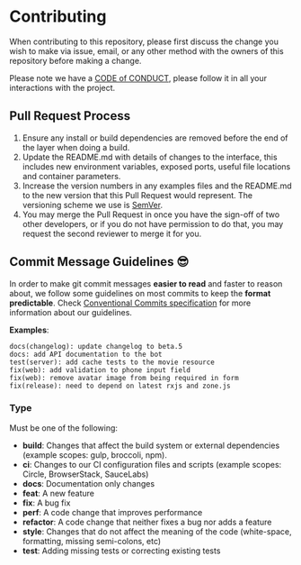 # Contributing

When contributing to this repository, please first discuss the change you wish to make via issue,
email, or any other method with the owners of this repository before making a change. 

Please note we have a [CODE of CONDUCT](https://github.com/chryz-hub/py-newbies-project/blob/main/CODE_OF_CONDUCT.md), please follow it in all your interactions with the project.


## Pull Request Process

1. Ensure any install or build dependencies are removed before the end of the layer when doing a 
   build.
2. Update the README.md with details of changes to the interface, this includes new environment 
   variables, exposed ports, useful file locations and container parameters.
3. Increase the version numbers in any examples files and the README.md to the new version that this
   Pull Request would represent. The versioning scheme we use is [SemVer](http://semver.org/).
4. You may merge the Pull Request in once you have the sign-off of two other developers, or if you 
   do not have permission to do that, you may request the second reviewer to merge it for you.

## <a name="commit"></a> Commit Message Guidelines 😎

In order to make git commit messages **easier to read** and faster to reason about, we follow some guidelines on most commits to keep the **format predictable**. Check [Conventional Commits specification](https://conventionalcommits.org) for more information about our guidelines.

**Examples**:

```
docs(changelog): update changelog to beta.5
docs: add API documentation to the bot
test(server): add cache tests to the movie resource
fix(web): add validation to phone input field
fix(web): remove avatar image from being required in form
fix(release): need to depend on latest rxjs and zone.js
```

### Type

Must be one of the following:

- **build**: Changes that affect the build system or external dependencies (example scopes: gulp, broccoli, npm).
- **ci**: Changes to our CI configuration files and scripts (example scopes: Circle, BrowserStack, SauceLabs)
- **docs**: Documentation only changes
- **feat**: A new feature
- **fix**: A bug fix
- **perf**: A code change that improves performance
- **refactor**: A code change that neither fixes a bug nor adds a feature
- **style**: Changes that do not affect the meaning of the code (white-space, formatting, missing semi-colons, etc)
- **test**: Adding missing tests or correcting existing tests
